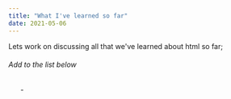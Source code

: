 ```yaml
---
title: "What I've learned so far" 
date: 2021-05-06
---
```

Lets work on discussing all that we've learned about html so far; 
###### Add to the list below
<ol>
  -   

</ol>

